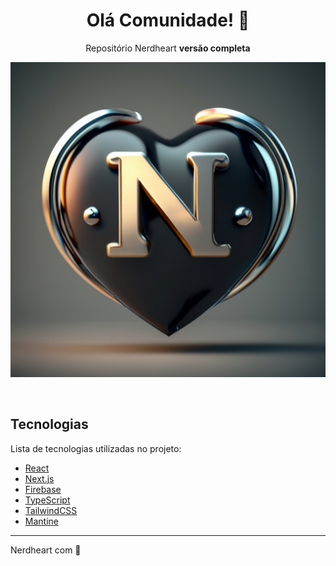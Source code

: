 <h1 align="center">
Olá Comunidade! 👋
</h1>

<p align="center">
 Repositório Nerdheart <b>versão completa</b>
</p>

<p align="center">
  <img src="/Nerdheart Logo.png" alt="Nerdheart Logo" />
</p>

<br>

## Tecnologias

Lista de tecnologias utilizadas no projeto:

- [React](https://reactjs.org)
- [Next.js](https://nextjs.org/)
- [Firebase](https://firebase.google.com/)
- [TypeScript](https://www.typescriptlang.org/)
- [TailwindCSS](https://tailwindcss.com/)
- [Mantine](https://mantine.dev/)
  
---

Nerdheart com 🖤
